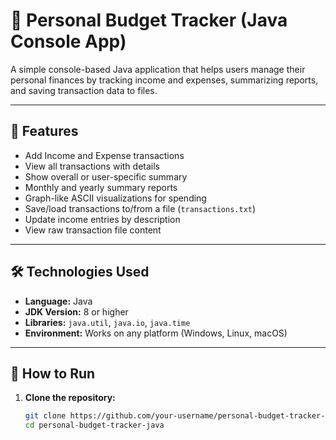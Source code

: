 # 💸 Personal Budget Tracker (Java Console App)

A simple console-based Java application that helps users manage their personal finances by tracking income and expenses, summarizing reports, and saving transaction data to files.

---

## 📂 Features

- Add Income and Expense transactions
- View all transactions with details
- Show overall or user-specific summary
- Monthly and yearly summary reports
- Graph-like ASCII visualizations for spending
- Save/load transactions to/from a file (`transactions.txt`)
- Update income entries by description
- View raw transaction file content

---

## 🛠️ Technologies Used

- **Language:** Java
- **JDK Version:** 8 or higher
- **Libraries:** `java.util`, `java.io`, `java.time`
- **Environment:** Works on any platform (Windows, Linux, macOS)

---

## 🚀 How to Run

1. **Clone the repository:**
   ```bash
   git clone https://github.com/your-username/personal-budget-tracker-java.git
   cd personal-budget-tracker-java
